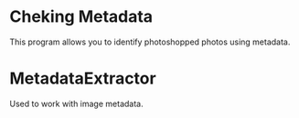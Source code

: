 # Cheking Metadata
This program allows you to identify photoshopped photos using metadata.
# MetadataExtractor #
Used to work with image metadata.
